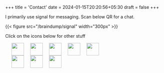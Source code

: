 +++
title = 'Contact'
date = 2024-01-15T20:20:56+05:30
draft = false
+++

I primarily use signal for messaging. Scan below QR for a chat.


<div style="justify-content: center;">
{{< figure src="/braindump/signal" width="300px" >}}
</div>
<p> Click on the icons below for other stuff</p>

<div style="display: flex;">
    <a href="https://github.com/unchaineddev" target="_blank" rel="noopener noreferrer"><img src="/contact/github-mark-white.png" width="40" height="40" style="margin-left: 20px;"></a>
    <a href="https://linkedin.com/in/yusuf07" target="_blank" rel="noopener noreferrer"><img src="/contact/linkedin.png" width="40" height="40" style="margin-left: 20px;"></a> 
    <a href="https://instagram.com/unchaineddev" target="_blank" rel="noopener noreferrer"><img src="/contact/instagram.png" width="40" height="40" style="margin-left: 20px;"></a>
    <a href="https://gitlab.com/unchaineddev" target="_blank" rel="noopener noreferrer"><img src="/contact/gitlab.png" width="40" height="40" style="margin-left: 20px;"></a>
    <a href="https://t.me/unchained_dev" target="_blank" rel="noopener noreferrer"><img src="/contact/telegram.jpg" width="40" height="40" style="margin-left: 20px;"></a>

   </div>

<div style="display: flex;">
 <a href="https://matrix.to/#/@unchaineddev:matrix.org" target="_blank" rel="noopener noreferrer"> <img src="/contact/element.jpg" width="40" height="40" style="margin-left:20px;"></a>
 <a href="#" target="_blank" rel="noopener noreferrer"><img src="https://user-images.githubusercontent.com/7804464/51765495-396d4d00-20d8-11e9-9636-66d5275edc7e.png" width="40" height="40" style="margin-left: 20px;"></a> 
 <a href="https://gitea.com/yusuf" target="_blank" rel="noopener noreferrer"> <img src="/contact/gitea.png" width="40" height="40" style="margin-left: 20px;"></a> 
</div>
